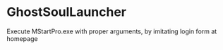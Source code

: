 # GhostSoulLauncher
Execute MStartPro.exe with proper arguments, by imitating login form at homepage
